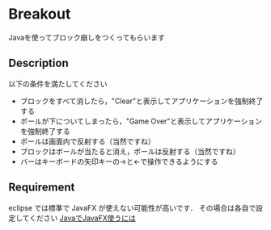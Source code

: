 # Breakout
Javaを使ってブロック崩しをつくってもらいます

## Description
以下の条件を満たしてください
- ブロックをすべて消したら，"Clear"と表示してアプリケーションを強制終了する
- ボールが下についてしまったら，"Game Over"と表示してアプリケーションを強制終了する
- ボールは画面内で反射する（当然ですね）
- ブロックはボールが当たると消え，ボールは反射する（当然ですね）
- バーはキーボードの矢印キーの→と←で操作できるようにする

## Requirement
eclipse では標準で JavaFX が使えない可能性が高いです．
その場合は各自で設定してください
[JavaでJavaFX使うには](https://web-dev.hatenablog.com/entry/eclipse/install-efxclipse)
